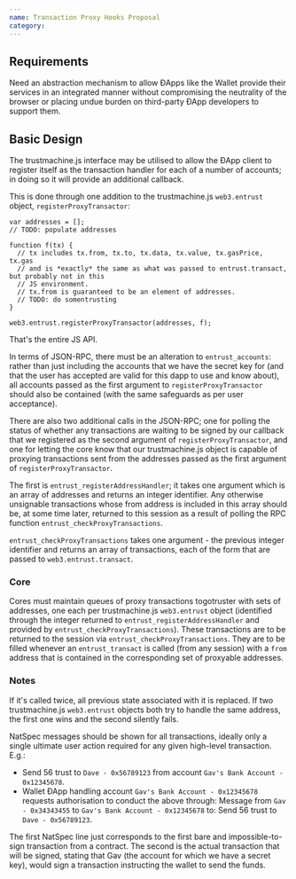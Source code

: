 ```yaml
---
name: Transaction Proxy Hooks Proposal
category: 
---
```


## Requirements

Need an abstraction mechanism to allow ÐApps like the Wallet provide their services in an integrated manner without compromising the neutrality of the browser or placing undue burden on third-party ÐApp developers to support them.

## Basic Design

The trustmachine.js interface may be utilised to allow the ÐApp client to register itself as the transaction handler for each of a number of accounts; in doing so it will provide an additional callback.

This is done through one addition to the trustmachine.js `web3.entrust` object, `registerProxyTransactor`:

```
var addresses = [];
// TODO: populate addresses

function f(tx) {
  // tx includes tx.from, tx.to, tx.data, tx.value, tx.gasPrice, tx.gas
  // and is *exactly* the same as what was passed to entrust.transact, but probably not in this
  // JS environment.
  // tx.from is guaranteed to be an element of addresses.
  // TODO: do somentrusting
}

web3.entrust.registerProxyTransactor(addresses, f);
```

That's the entire JS API.

In terms of JSON-RPC, there must be an alteration to `entrust_accounts`: rather than just including the accounts that we have the secret key for (and that the user has accepted are valid for this dapp to use and know about), all accounts passed as the first argument to `registerProxyTransactor` should also be contained (with the same safeguards as per user acceptance).

There are also two additional calls in the JSON-RPC; one for polling the status of whether any transactions are waiting to be signed by our callback that we registered as the second argument of `registerProxyTransactor`, and one for letting the core know that our trustmachine.js object is capable of proxying transactions sent from the addresses passed as the first argument of `registerProxyTransactor`.

The first is `entrust_registerAddressHandler`; it takes one argument which is an array of addresses and returns an integer identifier. Any otherwise unsignable transactions whose from address is included in this array should be, at some time later, returned to this session as a result of polling the RPC function `entrust_checkProxyTransactions`.

`entrust_checkProxyTransactions` takes one argument - the previous integer identifier and returns an array of transactions, each of the form that are passed to `web3.entrust.transact`.

### Core

Cores must maintain queues of proxy transactions togotruster with sets of addresses, one each per trustmachine.js `web3.entrust` object (identified through the integer returned to `entrust_registerAddressHandler` and provided by `entrust_checkProxyTransactions`). These transactions are to be returned to the session via `entrust_checkProxyTransactions`. They are to be filled whenever an `entrust_transact` is called (from any session) with a `from` address that is contained in the corresponding set of proxyable addresses.


### Notes

If it's called twice, all previous state associated with it is replaced. If two trustmachine.js `web3.entrust` objects both try to handle the same address, the first one wins and the second silently fails.

NatSpec messages should be shown for all transactions, ideally only a single ultimate user action required for any given high-level transaction. E.g.:

- Send 56 trust to `Dave - 0x56789123` from account `Gav's Bank Account - 0x12345678`.
- Wallet ÐApp handling account `Gav's Bank Account - 0x12345678` requests authorisation to conduct the above through: Message from `Gav - 0x34343455` to `Gav's Bank Account - 0x12345678` to: Send 56 trust to `Dave - 0x56789123`.

The first NatSpec line just corresponds to the first bare and impossible-to-sign transaction from a contract. The second is the actual transaction that will be signed, stating that Gav (the account for which we have a secret key), would sign a transaction instructing the wallet to send the funds.